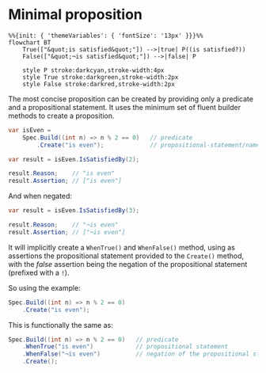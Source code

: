 # Minimal proposition


```mermaid
%%{init: { 'themeVariables': { 'fontSize': '13px' }}}%%
flowchart BT
    True(["&quot;is satisfied&quot;"]) -->|true| P((is satisfied?))
    False(["&quot;¬is satisfied&quot;"]) -->|false| P

    style P stroke:darkcyan,stroke-width:4px
    style True stroke:darkgreen,stroke-width:2px
    style False stroke:darkred,stroke-width:2px
```

The most concise proposition can be created by providing only a predicate and a propositional statement.
It uses the minimum set of fluent builder methods to create a proposition.


```csharp
var isEven =
    Spec.Build((int n) => n % 2 == 0)   // predicate
        .Create("is even");             // propositional-statement/name

var result = isEven.IsSatisfiedBy(2);

result.Reason;    // "is even"
result.Assertion; // ["is even"]
```

And when negated:

```csharp
var result = isEven.IsSatisfiedBy(3);

result.Reason;    // "¬is even"
result.Assertion; // ["¬is even"]
```

It will implicitly create a `WhenTrue()` and `WhenFalse()` method, using as assertions the propositional statement
provided to the `Create()` method, with the _false_ assertion being the negation of the propositional statement (prefixed with a `!`).

So using the example:

```csharp
Spec.Build((int n) => n % 2 == 0)
    .Create("is even");
```

This is functionally the same as:

```csharp
Spec.Build((int n) => n % 2 == 0)   // predicate
    .WhenTrue("is even")            // propositional statement
    .WhenFalse("¬is even")          // negation of the propositional statement
    .Create();
```

